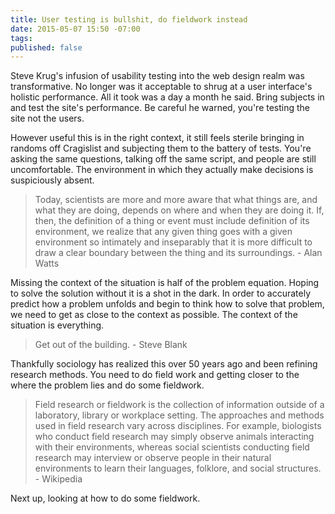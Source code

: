 ```yaml
---
title: User testing is bullshit, do fieldwork instead
date: 2015-05-07 15:50 -07:00
tags:
published: false
---
```


Steve Krug's infusion of usability testing into the web design realm was
transformative. No longer was it acceptable to shrug at a user interface's
holistic performance. All it took was a day a month he said. Bring subjects in
and test the site's performance. Be careful he warned, you're testing the site
not the users.

However useful this is in the right context, it still feels
sterile bringing in randoms off Cragislist and subjecting them to the battery of
tests. You're asking the same questions, talking off the same script, and people
are still uncomfortable. The environment in which they actually make decisions
is suspiciously absent.

> Today, scientists are more and more aware that what things are, and what they
> are doing, depends on where and when they are doing it. If, then, the
> definition of a thing or event must include definition of its environment, we
> realize that any given thing goes with a given environment so intimately and
> inseparably that it is more difficult to draw a clear boundary between the
> thing and its surroundings. - Alan Watts

Missing the context of the situation is half of the problem equation. Hoping to
solve the solution without it is a shot in the dark. In order to accurately
predict how a problem unfolds and begin to think how to solve that problem, we
need to get as close to the context as possible. The context of the situation
is everything.

> Get out of the building. - Steve Blank

Thankfully sociology has realized this over 50 years ago and been refining
research methods. You need to do field work and getting closer to the where the
problem lies and do some fieldwork.

> Field research or fieldwork is the collection of information outside of a
> laboratory, library or workplace setting. The approaches and methods used in
> field research vary across disciplines. For example, biologists who conduct
> field research may simply observe animals interacting with their environments,
> whereas social scientists conducting field research may interview or observe
> people in their natural environments to learn their languages, folklore, and
> social structures. - Wikipedia

Next up, looking at how to do some fieldwork.
